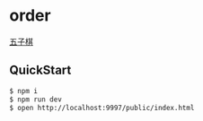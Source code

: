 # order

[五子棋](http://gobang.liangmin.wang/public/index.html)

## QuickStart

```bash
$ npm i
$ npm run dev
$ open http://localhost:9997/public/index.html
```
